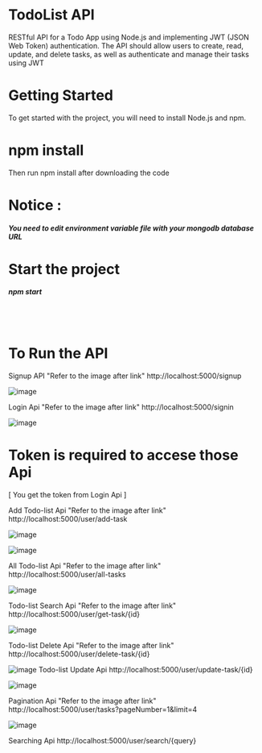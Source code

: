 # TodoList API
RESTful API for a Todo App using Node.js and implementing JWT (JSON Web Token)
authentication. The API should allow users to create, read, update, and delete tasks, as well as authenticate and manage their
tasks using JWT

# Getting Started

To get started with the project, you will need to install Node.js and npm.

# npm install
Then run npm install after downloading the code

# Notice :
<h5> You need to edit environment variable file with your mongodb database URL </h5>

# Start the project

<h5> <em> npm start </em> </h5>

<br></br>

# To Run the API


Signup API "Refer to the image after link"
http://localhost:5000/signup 

![image](./server/images/signup.png)

Login Api "Refer to the image after link"
http://localhost:5000/signin 

![image](./server/images/signin.png)

# Token is required to accese those Api 
[ You get the token from Login Api ]

Add Todo-list Api "Refer to the image after link"
http://localhost:5000/user/add-task

![image](./server/images/auth%20token.png)

![image](./server/images/add%20task.png)

All Todo-list Api "Refer to the image after link"
http://localhost:5000/user/all-tasks 

![image](./server/images/all%20tasks.png)

Todo-list Search Api "Refer to the image after link"
http://localhost:5000/user/get-task/{id}

![image](./server/images/find%20by%20id.png)

Todo-list Delete Api "Refer to the image after link"
http://localhost:5000/user/delete-task/{id}

![image](./server/images/delete%20task.png)
Todo-list Update Api
http://localhost:5000/user/update-task/{id}

![image](./server/images/update.png)

Pagination Api "Refer to the image after link"
http://localhost:5000/user/tasks?pageNumber=1&limit=4

![image](./server/images/pagnation%20api.png)

Searching Api
http://localhost:5000/user/search/{query}




